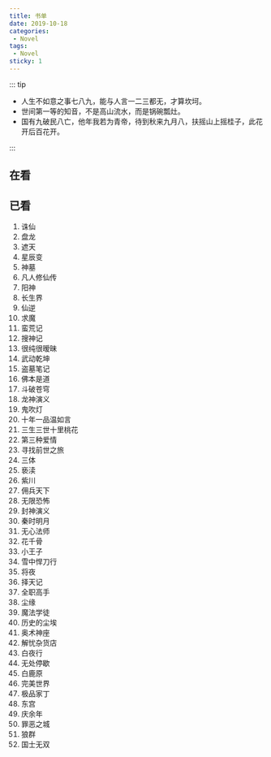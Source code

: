 ```yaml
---
title: 书单
date: 2019-10-18
categories: 
 - Novel
tags: 
 - Novel
sticky: 1
---
```


::: tip

- 人生不如意之事七八九，能与人言一二三都无，才算坎坷。
- 世间第一等的知音，不是高山流水，而是锅碗瓢灶。
- 国有九破民八亡，他年我若为青帝，待到秋来九月八，扶摇山上摇桂子，此花开后百花开。

:::

<!-- more -->

## 在看

## 已看

1. 诛仙
2. 盘龙
3. 遮天
4. 星辰变
5. 神墓
6. 凡人修仙传
7. 阳神
8. 长生界
9. 仙逆
10. 求魔
11. 蛮荒记
12. 搜神记
13. 很纯很暧昧
14. 武动乾坤
15. 盗墓笔记
16. 佛本是道
17. 斗破苍穹
18. 龙神演义
19. 鬼吹灯
20. 十年一品温如言
21. 三生三世十里桃花
22. 第三种爱情
23. 寻找前世之旅
24. 三体
25. 亵渎
26. 紫川
27. 佣兵天下
28. 无限恐怖
29. 封神演义
30. 秦时明月
31. 无心法师
32. 花千骨
33. 小王子
34. 雪中悍刀行
35. 将夜
36. 择天记
37. 全职高手
38. 尘缘
39. 魔法学徒
40. 历史的尘埃
41. 奥术神座
42. 解忧杂货店
43. 白夜行
44. 无处停歇
45. 白鹿原
46. 完美世界
47. 极品家丁
48. 东宫
49. 庆余年
50. 罪恶之城
51. 狼群
52. 国士无双
